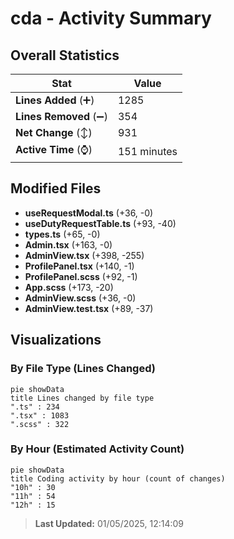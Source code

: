 # cda - Activity Summary 

## Overall Statistics

| Stat                   | Value                                                             |
| ---------------------- | ----------------------------------------------------------------- |
| **Lines Added** (➕)   | 1285                                          |
| **Lines Removed** (➖) | 354                                        |
| **Net Change** (↕)    | 931                |
| **Active Time** (⌚)   | 151 minutes |


## Modified Files
- **useRequestModal.ts** (+36, -0)
- **useDutyRequestTable.ts** (+93, -40)
- **types.ts** (+65, -0)
- **Admin.tsx** (+163, -0)
- **AdminView.tsx** (+398, -255)
- **ProfilePanel.tsx** (+140, -1)
- **ProfilePanel.scss** (+92, -1)
- **App.scss** (+173, -20)
- **AdminView.scss** (+36, -0)
- **AdminView.test.tsx** (+89, -37)

## Visualizations

### By File Type (Lines Changed)

```mermaid
pie showData
title Lines changed by file type
".ts" : 234
".tsx" : 1083
".scss" : 322
```

### By Hour (Estimated Activity Count)

```mermaid
pie showData
title Coding activity by hour (count of changes)
"10h" : 30
"11h" : 54
"12h" : 15
```


> **Last Updated:** 01/05/2025, 12:14:09